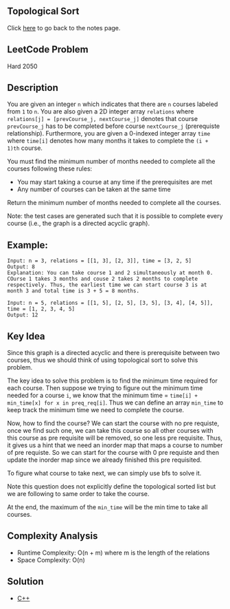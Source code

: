 ## Topological Sort
Click [here](../notes.md) to go back to the notes page.

## LeetCode Problem
Hard 2050

## Description
You are given an integer `n` which indicates that there are `n` courses labeled from `1` to `n`. You are also given a 2D integer array `relations` where `relations[j] = [prevCourse_j, nextCourse_j]` denotes that course `prevCourse_j` has to be completed before course `nextCourse_j` (prerequiste relationship). Furthermore, you are given a 0-indexed integer array `time` where `time[i]` denotes how many months it takes to complete the `(i + 1)th` course.

You must find the minimum number of months needed to complete all the courses following these rules:
- You may start taking a course at any time if the prerequisites are met
- Any number of courses can be taken at the same time

Return the minimum number of months needed to complete all the courses.

Note: the test cases are generated such that it is possible to complete every course (i.e., the graph is a directed acyclic graph).

## Example:
```
Input: n = 3, relations = [[1, 3], [2, 3]], time = [3, 2, 5]
Output: 8
Explanation: You can take course 1 and 2 simultaneously at month 0. COurse 1 takes 3 months and couse 2 takes 2 months to complete respectively. Thus, the earliest time we can start course 3 is at month 3 and total time is 3 + 5 = 8 months.

Input: n = 5, relations = [[1, 5], [2, 5], [3, 5], [3, 4], [4, 5]], time = [1, 2, 3, 4, 5]
Output: 12
```

## Key Idea
Since this graph is a directed acyclic and there is prerequisite between two courses, thus we should think of using topological sort to solve this problem.

The key idea to solve this problem is to find the minimum time required for each course. Then suppose we trying to figure out the minimum time needed for a course `i`, we know that the minimum time = `time[i] + min_time[x] for x in preq_req[i]`. Thus we can define an array `min_time` to keep track the minimum time we need to complete the course.

Now, how to find the course? We can start the course with no pre requiste, once we find such one, we can take this course so all other courses with this course as pre requisite will be removed, so one less pre requisite. Thus, it gives us a hint that we need an inorder map that maps a course to number of pre requiste. So we can start for the course with 0 pre requiste and then update the inorder map since we already finished this pre requisited.

To figure what course to take next, we can simply use bfs to solve it.

Note this question does not explicitly define the topological sorted list but we are following to same order to take the course.

At the end, the maximum of the `min_time` will be the min time to take all courses.

## Complexity Analysis
- Runtime Complexity: O(n + m) where m is the length of the relations
- Space Complexity: O(n)

## Solution
- [C++](solution.cpp)